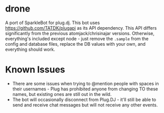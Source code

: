 drone
==========

A port of SparkleBot for plug.dj. This bot uses https://github.com/TATDK/plugapi as its API dependency.  This API differs significantly from the previous atomjack/chrisinajar versions.  Otherwise, everything's included except node - just remove the `.sample` from the config and database files, replace the DB values with your own, and everything should work.

Known Issues
=============
* There are some issues when trying to @mention people with spaces in their usernames - Plug has prohibited anyone from changing TO these names, but existing ones are still out in the wild.
* The bot will occasionally disconnect from Plug.DJ - it'll still be able to send and receive chat messages but will not receive any other events.
